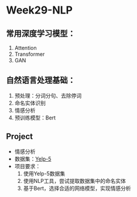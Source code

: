 # Week29-NLP
## 常用深度学习模型：
1. Attention
2. Transformer
3. GAN

## 自然语言处理基础：
1. 预处理：分词分句、去除停词
2. 命名实体识别
3. 情感分析
4. 预训练模型：Bert

## Project
- 情感分析
- 数据集：[Yelp-5](https://www.kaggle.com/datasets/yelp-dataset/yelp-dataset)
- 项目要求：
  1. 使用Yelp-5数据集
  2. 使用NLP工具，尝试提取数据集中的命名实体
  3. 基于Bert，选择合适的网络模型，实现情感分析